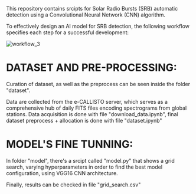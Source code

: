 This repository contains srcipts for Solar Radio Bursts (SRB) automatic detection using a Convolutional Neural Network (CNN) algorithm.

To effectively design an AI model for SRB detection, the following workflow specifies each step for a successful development:

![workflow_3](https://github.com/ivanarturo96/SRB_CNN_detection/assets/128187508/5f9e225e-d0ae-4aaf-bd2c-7aad2547abed)

# DATASET AND PRE-PROCESSING:
Curation of dataset, as well as the preprocess can be seen inside the folder "dataset".

Data are collected from the e-CALLISTO server, which serves as a comprehensive hub of daily FITS files encoding spectrograms from global stations. Data acquisition is done with file "download_data.ipynb", final dataset preprocess + allocation is done with file "dataset.ipynb"

# MODEL'S FINE TUNNING:
In folder "model", there's a srcipt called "model.py" that shows a grid search, varying hyperparameters in order to find the best model configuration, using VGG16 CNN architecture.

Finally, results can be checked in file "grid_search.csv"
